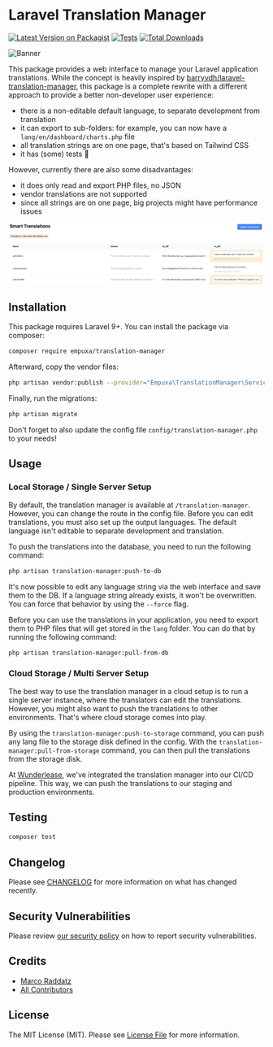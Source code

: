 # Laravel Translation Manager

[![Latest Version on Packagist](https://img.shields.io/packagist/v/empuxa/translation-manager.svg?style=flat-square)](https://packagist.org/packages/empuxa/translation-manager)
[![Tests](https://img.shields.io/github/actions/workflow/status/empuxa/translation-manager/run-tests.yml?branch=main&label=tests&style=flat-square)](https://github.com/empuxa/laravel-translation-manager/actions/workflows/run-tests.yml)
[![Total Downloads](https://img.shields.io/packagist/dt/empuxa/translation-manager.svg?style=flat-square)](https://packagist.org/packages/empuxa/laravel-translation-manager)

![Banner](https://banners.beyondco.de/Translation%20Manager.png?theme=light&packageManager=composer+require&packageName=empuxa%2Ftranslation-manager&pattern=architect&style=style_1&description=&md=1&showWatermark=0&fontSize=100px&images=https%3A%2F%2Flaravel.com%2Fimg%2Flogomark.min.svg)

This package provides a web interface to manage your Laravel application translations.
While the concept is heavily inspired by [barryvdh/laravel-translation-manager](https://github.com/barryvdh/laravel-translation-manager), this package is a complete rewrite with a different approach to provide a better non-developer user experience:

- there is a non-editable default language, to separate development from translation
- it can export to sub-folders: for example, you can now have a `lang/en/dashboard/charts.php` file
- all translation strings are on one page, that's based on Tailwind CSS
- it has (some) tests 🫣

However, currently there are also some disadvantages:
- it does only read and export PHP files, no JSON
- vendor translations are not supported
- since all strings are on one page, big projects might have performance issues

![Overview](docs/overview.png)

## Installation

This package requires Laravel 9+.
You can install the package via composer:

```bash
composer require empuxa/translation-manager
```

Afterward, copy the vendor files:

```bash
php artisan vendor:publish --provider="Empuxa\TranslationManager\ServiceProvider"
```

Finally, run the migrations:

```bash
php artisan migrate
```

Don't forget to also update the config file `config/translation-manager.php` to your needs!

## Usage
### Local Storage / Single Server Setup
By default, the translation manager is available at `/translation-manager`. However, you can change the route in the config file. Before you can edit translations, you must also set up the output languages. The default language isn't editable to separate development and translation.

To push the translations into the database, you need to run the following command:

```bash
php artisan translation-manager:push-to-db
```

It's now possible to edit any language string via the web interface and save them to the DB. If a language string already exists, it won't be overwritten. You can force that behavior by using the `--force` flag.

Before you can use the translations in your application, you need to export them to PHP files that will get stored in the `lang` folder. You can do that by running the following command:

```bash
php artisan translation-manager:pull-from-db
```

### Cloud Storage / Multi Server Setup
The best way to use the translation manager in a cloud setup is to run a single server instance, where the translators can edit the translations. However, you might also want to push the translations to other environments. That's where cloud storage comes into play. 

By using the `translation-manager:push-to-storage` command, you can push any lang file to the storage disk defined in the config. With the `translation-manager:pull-from-storage` command, you can then pull the translations from the storage disk.

At [Wunderlease](https://wunderlease.com), we've integrated the translation manager into our CI/CD pipeline. This way, we can push the translations to our staging and production environments.

## Testing

```bash
composer test
```

## Changelog

Please see [CHANGELOG](CHANGELOG.md) for more information on what has changed recently.

## Security Vulnerabilities

Please review [our security policy](../../security/policy) on how to report security vulnerabilities.

## Credits

- [Marco Raddatz](https://github.com/marcoraddatz)
- [All Contributors](../../contributors)

## License

The MIT License (MIT). Please see [License File](LICENSE.md) for more information.
